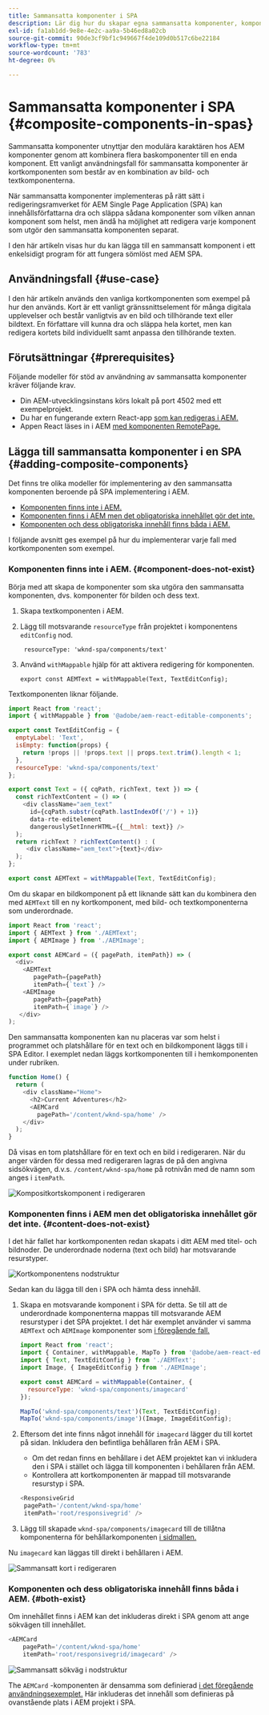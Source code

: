 ```yaml
---
title: Sammansatta komponenter i SPA
description: Lär dig hur du skapar egna sammansatta komponenter, komponenter som består av andra komponenter, som fungerar med AEM Single-Page Application (SPA) Editor.
exl-id: fa1ab1dd-9e8e-4e2c-aa9a-5b46ed8a02cb
source-git-commit: 90de3cf9bf1c949667f4de109d0b517c6be22184
workflow-type: tm+mt
source-wordcount: '783'
ht-degree: 0%

---
```


# Sammansatta komponenter i SPA {#composite-components-in-spas}

Sammansatta komponenter utnyttjar den modulära karaktären hos AEM komponenter genom att kombinera flera baskomponenter till en enda komponent. Ett vanligt användningsfall för sammansatta komponenter är kortkomponenten som består av en kombination av bild- och textkomponenterna.

När sammansatta komponenter implementeras på rätt sätt i redigeringsramverket för AEM Single Page Application (SPA) kan innehållsförfattarna dra och släppa sådana komponenter som vilken annan komponent som helst, men ändå ha möjlighet att redigera varje komponent som utgör den sammansatta komponenten separat.

I den här artikeln visas hur du kan lägga till en sammansatt komponent i ett enkelsidigt program för att fungera sömlöst med AEM SPA.

## Användningsfall {#use-case}

I den här artikeln används den vanliga kortkomponenten som exempel på hur den används. Kort är ett vanligt gränssnittselement för många digitala upplevelser och består vanligtvis av en bild och tillhörande text eller bildtext. En författare vill kunna dra och släppa hela kortet, men kan redigera kortets bild individuellt samt anpassa den tillhörande texten.

## Förutsättningar {#prerequisites}

Följande modeller för stöd av användning av sammansatta komponenter kräver följande krav.

* Din AEM-utvecklingsinstans körs lokalt på port 4502 med ett exempelprojekt.
* Du har en fungerande extern React-app [som kan redigeras i AEM.](editing-external-spa.md)
* Appen React läses in i AEM [med komponenten RemotePage.](remote-page.md)

## Lägga till sammansatta komponenter i en SPA {#adding-composite-components}

Det finns tre olika modeller för implementering av den sammansatta komponenten beroende på SPA implementering i AEM.

* [Komponenten finns inte i AEM.](#component-does-not-exist)
* [Komponenten finns i AEM men det obligatoriska innehållet gör det inte.](#content-does-not-exist)
* [Komponenten och dess obligatoriska innehåll finns båda i AEM.](#both-exist)

I följande avsnitt ges exempel på hur du implementerar varje fall med kortkomponenten som exempel.

### Komponenten finns inte i AEM. {#component-does-not-exist}

Börja med att skapa de komponenter som ska utgöra den sammansatta komponenten, dvs. komponenter för bilden och dess text.

1. Skapa textkomponenten i AEM.
1. Lägg till motsvarande `resourceType` från projektet i komponentens `editConfig` nod.

   ```text
    resourceType: 'wknd-spa/components/text' 
   ```

1. Använd `withMappable` hjälp för att aktivera redigering för komponenten.

   ```text
   export const AEMText = withMappable(Text, TextEditConfig); 
   ```

Textkomponenten liknar följande.

```javascript
import React from 'react';
import { withMappable } from '@adobe/aem-react-editable-components';

export const TextEditConfig = {
  emptyLabel: 'Text',
  isEmpty: function(props) {
    return !props || !props.text || props.text.trim().length < 1;
  },
  resourceType: 'wknd-spa/components/text'
};

export const Text = ({ cqPath, richText, text }) => {
  const richTextContent = () => (
    <div className="aem_text"
      id={cqPath.substr(cqPath.lastIndexOf('/') + 1)}
      data-rte-editelement
      dangerouslySetInnerHTML={{__html: text}} />
  );
  return richText ? richTextContent() : (
     <div className="aem_text">{text}</div>
  );
};

export const AEMText = withMappable(Text, TextEditConfig);
```

Om du skapar en bildkomponent på ett liknande sätt kan du kombinera den med `AEMText` till en ny kortkomponent, med bild- och textkomponenterna som underordnade.

```javascript
import React from 'react';
import { AEMText } from './AEMText';
import { AEMImage } from './AEMImage';

export const AEMCard = ({ pagePath, itemPath}) => (
  <div>
    <AEMText
       pagePath={pagePath}
       itemPath={`text`} />
    <AEMImage
       pagePath={pagePath}
       itemPath={`image`} />
   </div>
);
```

Den sammansatta komponenten kan nu placeras var som helst i programmet och platshållare för en text och en bildkomponent läggs till i SPA Editor. I exemplet nedan läggs kortkomponenten till i hemkomponenten under rubriken.

```javascript
function Home() {
  return (
    <div className="Home">
      <h2>Current Adventures</h2>
      <AEMCard
        pagePath='/content/wknd-spa/home' />
    </div>
  );
}
```

Då visas en tom platshållare för en text och en bild i redigeraren. När du anger värden för dessa med redigeraren lagras de på den angivna sidsökvägen, d.v.s. `/content/wknd-spa/home`  på rotnivån med de namn som anges i `itemPath`.

![Kompositkortskomponent i redigeraren](assets/composite-card.png)

### Komponenten finns i AEM men det obligatoriska innehållet gör det inte. {#content-does-not-exist}

I det här fallet har kortkomponenten redan skapats i ditt AEM med titel- och bildnoder. De underordnade noderna (text och bild) har motsvarande resurstyper.

![Kortkomponentens nodstruktur](assets/composite-node-structure.png)

Sedan kan du lägga till den i SPA och hämta dess innehåll.

1. Skapa en motsvarande komponent i SPA för detta. Se till att de underordnade komponenterna mappas till motsvarande AEM resurstyper i det SPA projektet. I det här exemplet använder vi samma `AEMText` och `AEMImage` komponenter som [i föregående fall.](#component-does-not-exist)

   ```javascript
   import React from 'react';
   import { Container, withMappable, MapTo } from '@adobe/aem-react-editable-components';
   import { Text, TextEditConfig } from './AEMText';
   import Image, { ImageEditConfig } from './AEMImage';
   
   export const AEMCard = withMappable(Container, {
     resourceType: 'wknd-spa/components/imagecard'
   });
   
   MapTo('wknd-spa/components/text')(Text, TextEditConfig);
   MapTo('wknd-spa/components/image')(Image, ImageEditConfig);
   ```

1. Eftersom det inte finns något innehåll för `imagecard` lägger du till kortet på sidan. Inkludera den befintliga behållaren från AEM i SPA.
   * Om det redan finns en behållare i det AEM projektet kan vi inkludera den i SPA i stället och lägga till komponenten i behållaren från AEM.
   * Kontrollera att kortkomponenten är mappad till motsvarande resurstyp i SPA.

   ```javascript
   <ResponsiveGrid
    pagePath='/content/wknd-spa/home'
    itemPath='root/responsivegrid' />
   ```

1. Lägg till skapade `wknd-spa/components/imagecard` till de tillåtna komponenterna för behållarkomponenten [i sidmallen.](/help/sites-cloud/authoring/features/templates.md)

Nu `imagecard` kan läggas till direkt i behållaren i AEM.

![Sammansatt kort i redigeraren](assets/composite-card.gif)

### Komponenten och dess obligatoriska innehåll finns båda i AEM. {#both-exist}

Om innehållet finns i AEM kan det inkluderas direkt i SPA genom att ange sökvägen till innehållet.

```javascript
<AEMCard
    pagePath='/content/wknd-spa/home'
    itemPath='root/responsivegrid/imagecard' />
```

![Sammansatt sökväg i nodstruktur](assets/composite-path.png)

The `AEMCard` -komponenten är densamma som definierad [i det föregående användningsexemplet.](#content-does-not-exist) Här inkluderas det innehåll som definieras på ovanstående plats i AEM projekt i SPA.
